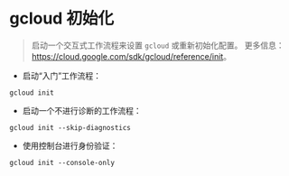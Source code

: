 # gcloud 初始化

> 启动一个交互式工作流程来设置 `gcloud` 或重新初始化配置。
> 更多信息：<https://cloud.google.com/sdk/gcloud/reference/init>。

- 启动“入门”工作流程：

`gcloud init`

- 启动一个不进行诊断的工作流程：

`gcloud init --skip-diagnostics`

- 使用控制台进行身份验证：

`gcloud init --console-only`